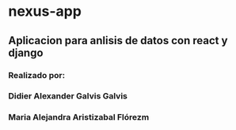 # nexus-app
## Aplicacion para anlisis de datos con react y django
### Realizado por:
### Didier Alexander Galvis Galvis
### Maria Alejandra Aristizabal Flórezm
